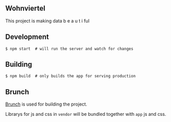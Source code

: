 ## Wohnviertel

This project is making data b e a u t i ful


## Development

	$ npm start  # will run the server and watch for changes

## Building

	$ npm build  # only builds the app for serving production


## Brunch

[Brunch](https://brunch.io/) is used for building the project.

Librarys for js and css in `vendor` will be bundled together with `app` js and css.
